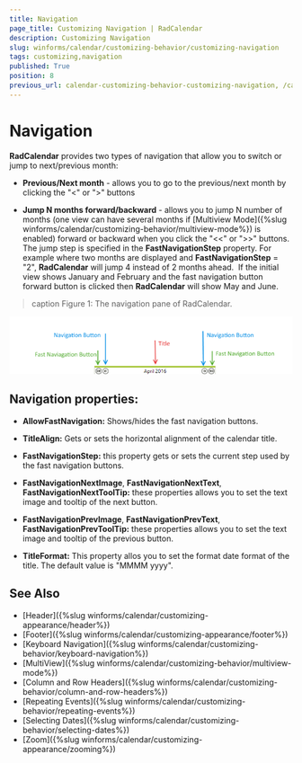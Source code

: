 ```yaml
---
title: Navigation
page_title: Customizing Navigation | RadCalendar
description: Customizing Navigation
slug: winforms/calendar/customizing-behavior/customizing-navigation
tags: customizing,navigation
published: True
position: 8
previous_url: calendar-customizing-behavior-customizing-navigation, /calendar/customizing-behavior/customizing-navigation
---
```


# Navigation


__RadCalendar__ provides two types of navigation that allow you to switch or jump to next/previous month:

* __Previous/Next month__ - allows you to go to the previous/next month by clicking the "<" or ">" buttons
            

* __Jump N months forward/backward__ - allows you to jump N number of months (one view can have several months if [Multiview Mode]({%slug winforms/calendar/customizing-behavior/multiview-mode%}) is enabled) forward or backward when you click the "<<" or ">>" buttons. The jump step is specified in the __FastNavigationStep__ property. For example where two months are displayed and __FastNavigationStep__ = "2", __RadCalendar__ will jump 4 instead of 2 months ahead.  If the initial view shows January and February and the fast navigation button forward button is clicked then __RadCalendar__ will show May and June. 

>caption Figure 1: The navigation pane of RadCalendar. 

![calendar-customizing-behaviour-customizing-navigation 001](images/calendar-customizing-behaviour-customizing-navigation001.png)

## Navigation properties:

* __AllowFastNavigation:__ Shows/hides the fast navigation buttons.
* __TitleAlign:__ Gets or sets the horizontal alignment of the calendar title. 
* __FastNavigationStep:__ this property gets or sets the current step used by the fast navigation buttons.

* __FastNavigationNextImage__, __FastNavigationNextText__, __FastNavigationNextToolTip:__ these properties allows you to set the text image and tooltip of the next button.

* __FastNavigationPrevImage__, __FastNavigationPrevText__, __FastNavigationPrevToolTip:__ these properties allows you to set the text image and tooltip of the previous button.

* __TitleFormat:__ This property allos you to set the format date format of the title. The default value is "MMMM yyyy".

## See Also

* [Header]({%slug winforms/calendar/customizing-appearance/header%})
* [Footer]({%slug winforms/calendar/customizing-appearance/footer%})
* [Keyboard Navigation]({%slug  winforms/calendar/customizing-behavior/keyboard-navigation%})
* [MultiView]({%slug winforms/calendar/customizing-behavior/multiview-mode%})
* [Column and Row Headers]({%slug winforms/calendar/customizing-behavior/column-and-row-headers%})
* [Repeating Events]({%slug winforms/calendar/customizing-behavior/repeating-events%})
* [Selecting Dates]({%slug winforms/calendar/customizing-behavior/selecting-dates%})
* [Zoom]({%slug winforms/calendar/customizing-appearance/zooming%})





